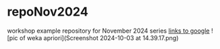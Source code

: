 # repoNov2024
workshop example repository for November 2024 series
[links to google](https://www.google.ca)
![pic of weka apriori](Screenshot 2024-10-03 at 14.39.17.png)
